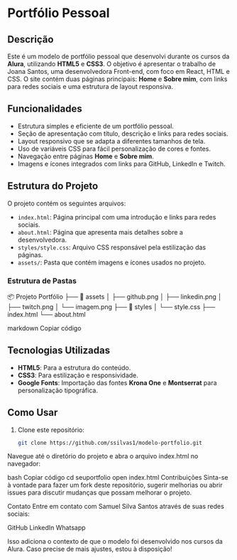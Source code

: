 # Portfólio Pessoal

## Descrição

Este é um modelo de portfólio pessoal que desenvolvi durante os cursos da **Alura**, utilizando **HTML5** e **CSS3**. O objetivo é apresentar o trabalho de Joana Santos, uma desenvolvedora Front-end, com foco em React, HTML e CSS. O site contém duas páginas principais: **Home** e **Sobre mim**, com links para redes sociais e uma estrutura de layout responsiva.

## Funcionalidades

- Estrutura simples e eficiente de um portfólio pessoal.
- Seção de apresentação com título, descrição e links para redes sociais.
- Layout responsivo que se adapta a diferentes tamanhos de tela.
- Uso de variáveis CSS para fácil personalização de cores e fontes.
- Navegação entre páginas **Home** e **Sobre mim**.
- Imagens e ícones integrados com links para GitHub, LinkedIn e Twitch.

## Estrutura do Projeto

O projeto contém os seguintes arquivos:

- `index.html`: Página principal com uma introdução e links para redes sociais.
- `about.html`: Página que apresenta mais detalhes sobre a desenvolvedora.
- `styles/style.css`: Arquivo CSS responsável pela estilização das páginas.
- `assets/`: Pasta que contém imagens e ícones usados no projeto.

### Estrutura de Pastas

📦 Projeto Portfólio ├── 📂 assets │ ├── github.png │ ├── linkedin.png │ ├── twitch.png │ └── imagem.png ├── 📂 styles │ └── style.css ├── index.html └── about.html

markdown
Copiar código

## Tecnologias Utilizadas

- **HTML5**: Para a estrutura do conteúdo.
- **CSS3**: Para estilização e responsividade.
- **Google Fonts**: Importação das fontes **Krona One** e **Montserrat** para personalização tipográfica.

## Como Usar

1. Clone este repositório:

   ```bash
   git clone https://github.com/ssilvas1/modelo-portfolio.git
Navegue até o diretório do projeto e abra o arquivo index.html no navegador:

bash
Copiar código
cd seuportfolio
open index.html
Contribuições
Sinta-se à vontade para fazer um fork deste repositório, sugerir melhorias ou abrir issues para discutir mudanças que possam melhorar o projeto.

Contato
Entre em contato com Samuel Silva Santos através de suas redes sociais:

GitHub
LinkedIn
Whatsapp

Isso adiciona o contexto de que o modelo foi desenvolvido nos cursos da Alura. Caso precise de mais ajustes, estou à disposição!


